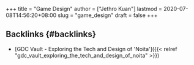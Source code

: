 +++
title = "Game Design"
author = ["Jethro Kuan"]
lastmod = 2020-07-08T14:56:20+08:00
slug = "game_design"
draft = false
+++

## Backlinks {#backlinks}

- [GDC Vault - Exploring the Tech and Design of 'Noita']({{< relref "gdc_vault_exploring_the_tech_and_design_of_noita" >}})
